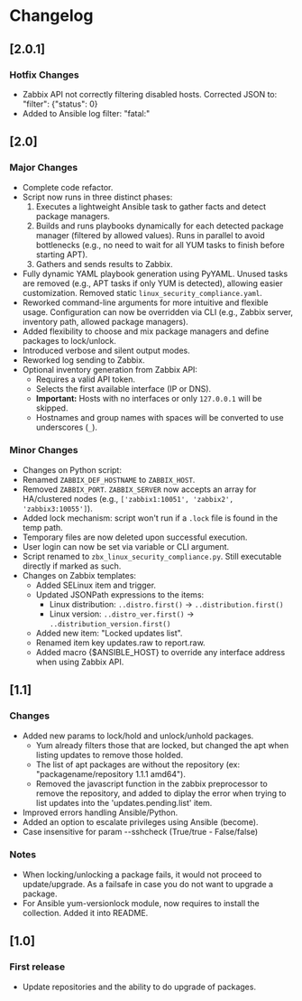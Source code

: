 # Changelog
## [2.0.1]
### Hotfix Changes
- Zabbix API not correctly filtering disabled hosts. Corrected JSON to: "filter": {"status": 0}
- Added to Ansible log filter: "fatal:"

## [2.0]
### Major Changes
- Complete code refactor.
- Script now runs in three distinct phases:
  1. Executes a lightweight Ansible task to gather facts and detect package managers.
  2. Builds and runs playbooks dynamically for each detected package manager (filtered by allowed values). Runs in parallel to avoid bottlenecks (e.g., no need to wait for all YUM tasks to finish before starting APT).
  3. Gathers and sends results to Zabbix.
- Fully dynamic YAML playbook generation using PyYAML. Unused tasks are removed (e.g., APT tasks if only YUM is detected), allowing easier customization. Removed static `linux_security_compliance.yaml`.
- Reworked command-line arguments for more intuitive and flexible usage. Configuration can now be overridden via CLI (e.g., Zabbix server, inventory path, allowed package managers).
- Added flexibility to choose and mix package managers and define packages to lock/unlock.
- Introduced verbose and silent output modes.
- Reworked log sending to Zabbix.
- Optional inventory generation from Zabbix API:
  - Requires a valid API token.
  - Selects the first available interface (IP or DNS).
  - **Important:** Hosts with no interfaces or only `127.0.0.1` will be skipped.
  - Hostnames and group names with spaces will be converted to use underscores (`_`).

### Minor Changes
- Changes on Python script:
- Renamed `ZABBIX_DEF_HOSTNAME` to `ZABBIX_HOST`.
- Removed `ZABBIX_PORT`. `ZABBIX_SERVER` now accepts an array for HA/clustered nodes (e.g., `['zabbix1:10051', 'zabbix2', 'zabbix3:10055']`).
- Added lock mechanism: script won't run if a `.lock` file is found in the temp path.
- Temporary files are now deleted upon successful execution.
- User login can now be set via variable or CLI argument.
- Script renamed to `zbx_linux_security_compliance.py`. Still executable directly if marked as such.
- Changes on Zabbix templates:
	- Added SELinux item and trigger.
	- Updated JSONPath expressions to the items:
	  - Linux distribution: `..distro.first()` → `..distribution.first()`
	  - Linux version: `..distro_ver.first()` → `..distribution_version.first()`
	- Added new item: "Locked updates list".
	- Renamed item key updates.raw to report.raw.
	- Added macro {$ANSIBLE_HOST} to override any interface address when using Zabbix API.

## [1.1]
### Changes
- Added new params to lock/hold and unlock/unhold packages.
  - Yum already filters those that are locked, but changed the apt when listing updates to remove those holded.
  - The list of apt packages are without the repository (ex: "packagename/repository 1.1.1 amd64").
  - Removed the javascript function in the zabbix preprocessor to remove the repository, and added to diplay the error when trying to list updates into the 'updates.pending.list' item.
- Improved errors handling Ansible/Python.
- Added an option to escalate privileges using Ansible (become).
- Case insensitive for param --sshcheck (True/true - False/false)

### Notes
- When locking/unlocking a package fails, it would not proceed to update/upgrade. As a failsafe in case you do not want to upgrade a package.
- For Ansible yum-versionlock module, now requires to install the collection. Added it into README.

## [1.0]
### First release
- Update repositories and the ability to do upgrade of packages.